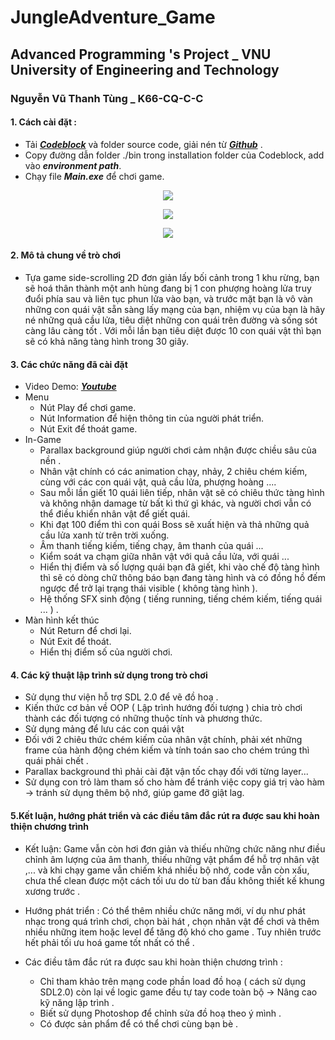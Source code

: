 # JungleAdventure_Game 
## Advanced Programming 's Project _ VNU University of Engineering and Technology 
### Nguyễn Vũ Thanh Tùng  _ K66-CQ-C-C 
####    1. Cách cài đặt : 
- Tải ***[Codeblock](https://www.codeblocks.org/downloads/)*** và folder source code, giải nén từ ***[Github](https://github.com/thanhtung0512/JungleAdventure_Game)*** . 
- Copy đường dẫn folder ./bin trong installation folder của Codeblock, add vào ***environment path***.
- Chạy file ***Main.exe*** để chơi game.


<p align="center">
<img src="https://i.imgur.com/7lngNhs.jpg">
</p>

<p align="center">
<img src="https://i.imgur.com/UTfw6iS.jpg">
</p>


<p align="center">
<img src="https://i.imgur.com/hIChH7T.png">
</p>



 

#### 2. Mô tả chung về trò chơi 
- Tựa game side-scrolling 2D đơn giản lấy bối cảnh trong 1 khu rừng, bạn sẽ hoá thân thành một anh hùng đang bị 1 con phượng hoàng lửa truy đuổi phía sau và liên tục phun lửa vào bạn, và trước mặt bạn là vô vàn những con quái vật sẵn sàng lấy mạng của bạn, nhiệm vụ của bạn là hãy né những quả cầu lửa, tiêu diệt những con quái trên đường và sống sót càng lâu càng tốt . Với mỗi lần bạn tiêu diệt được 10 con quái vật thì bạn sẽ có khả năng tàng hình trong 30 giây. 

#### 3. Các chức năng đã cài đặt 
-  Video Demo: ***[Youtube](https://www.youtube.com/watch?v=QXwKe1Oo67I)***
- Menu 
    - Nút Play để chơi game. 
    - Nút Information để hiện thông tin của người phát triển.
    - Nút Exit để thoát game.
- In-Game
    - Parallax background giúp người chơi cảm nhận được chiều sâu của nền . 
    - Nhân vật chính có các animation chạy, nhảy, 2 chiêu chém kiếm, cùng với các con quái vật, quả cầu lửa, phượng hoàng .... 
    - Sau mỗi lần giết 10 quái liên tiếp, nhân vật sẽ có chiêu thức tàng hình và không nhận damage từ bất kì thứ gì khác, và người chơi vẫn có thể điều khiển nhân vật để giết quái.
    - Khi đạt 100 điểm thì con quái Boss sẽ xuất hiện và thả những quả cầu lửa xanh từ trên trời xuống. 
    - Âm thanh tiếng kiếm, tiếng chạy, âm thanh của quái ...
    - Kiểm soát va chạm giữa nhân vật với quả cầu lửa, với quái ... 
    - Hiển thị điểm và số lượng quái bạn đã giết, khi vào chế độ tàng hình thì sẽ có dòng chữ thông báo bạn đang tàng hình và có đồng hồ đếm ngược để trở lại trạng thái visible ( không tàng hình ).
    - Hệ thống SFX sinh động ( tiếng running, tiếng chém kiếm, tiếng quái ... ) .  
- Màn hình kết thúc 
    - Nút Return để chơi lại.
    - Nút Exit để thoát. 
    - Hiển thị điểm số của người chơi. 
    
    
#### 4. Các kỹ thuật lập trình sử dụng trong trò chơi 
- Sử dụng thư viện hỗ trợ SDL 2.0 để vẽ đồ hoạ . 
- Kiến thức cơ  bản về OOP ( Lập trình hướng đối tượng ) chia trò chơi thành các đối tượng có những thuộc tính và phương thức.
- Sử dụng mảng để lưu các con quái vật
- Đối với 2 chiêu thức chém kiếm của nhân vật chính, phải xét những frame của hành động chém kiếm và tính toán sao cho chém trúng thì quái phải chết . 
- Parallax background thì phải cài đặt vận tốc chạy đối với từng layer... 
- Sử dụng con trỏ làm tham số cho hàm để tránh việc copy giá trị vào hàm -> tránh sử dụng thêm bộ nhớ, giúp game đỡ giật lag.

#### 5.Kết luận, hướng phát triển và các điều tâm đắc rút ra được sau khi hoàn thiện chương trình 
- Kết luận: Game vẫn còn hơi đơn giản và thiếu những chức năng như điều chỉnh âm lượng của âm thanh, thiếu những vật phẩm để hỗ trợ nhân vật ,... và khi chạy game vẫn chiếm khá nhiều bộ nhớ, code vẫn còn xấu, chưa thể clean được một cách tối ưu do từ ban đầu không thiết kế khung xương trước . 

- Hướng phát triển : Có thể thêm nhiều chức năng mới, ví dụ như phát nhạc trong quá trình chơi, chọn bài hát , chọn nhân vật để chơi và thêm nhiều những item hoặc level để tăng độ khó cho game . Tuy nhiên trước hết phải tối ưu hoá game tốt nhất có thể . 

- Các điều tâm đắc rút ra được sau khi hoàn thiện chương trình :
    - Chỉ tham khảo trên mạng code phần load đồ hoạ ( cách sử dụng SDL2.0) còn lại về logic game đều tự tay code toàn bộ -> Nâng cao kỹ năng lập trình .
    - Biết sử dụng Photoshop để chỉnh sửa đồ hoạ theo ý mình .
    - Có được sản phẩm để có thể chơi cùng bạn bè . 
